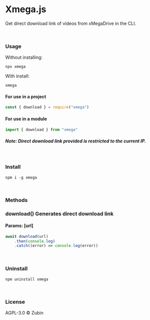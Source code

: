 # Xmega.js

Get direct download link of videos from xMegaDrive in the CLI.

<br>

### Usage

Without installing:

```shell
npx xmega

```

With install:

```shell
xmega
```

#### For use in a project

```js
const { download } = require("xmega")
```

#### For use in a module

```js
import { download } from "xmega"
```

##### _Note:_ Direct download link provided is restricted to the current IP.

<br>

### Install

```shell
npm i -g xmega
```

<br>

### Methods

### download() Generates direct download link

#### Params: [url]

~~~js
await download(url)
    .then(console.log)
    .catch((error) => console.log(error))
~~~

<br>

### Uninstall

```shell
npm uninstall xmega
```

<br>

### License

AGPL-3.0 ©️ Zubin